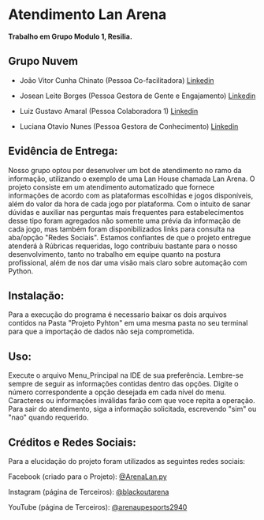 # Atendimento Lan Arena

**Trabalho em Grupo Modulo 1, Resilia.**
 
## Grupo Nuvem 

- João Vitor Cunha Chinato (Pessoa Co-facilitadora)
    [Linkedin](https://www.linkedin.com/in/jo%C3%A3o-vitor-cunha-chinato-065b25125/)

- Josean Leite Borges (Pessoa Gestora de Gente e Engajamento)
    [Linkedin](https://www.linkedin.com/in/josean-leite-borges-bb5944265/)

- Luiz Gustavo Amaral (Pessoa Colaboradora 1)
    [Linkedin](https://www.linkedin.com/in/luis-gustavo-amaral-30a64a182/)

- Luciana Otavio Nunes (Pessoa Gestora de Conhecimento) 
    [Linkedin](https://www.linkedin.com/in/luhonunes/)


## Evidência de Entrega:

Nosso grupo optou por desenvolver um bot de atendimento no ramo da informação, utilizando o exemplo de uma Lan House chamada Lan Arena. 
O projeto consiste em um atendimento automatizado que fornece informações de acordo com as plataformas escolhidas e jogos disponíveis, além do valor da hora de cada jogo por plataforma.
Com o intuito de sanar dúvidas e auxiliar nas perguntas mais frequentes para estabelecimentos desse tipo foram agregados não somente uma prévia da informação de cada jogo, mas também foram disponibilizados links para consulta na aba/opção "Redes Sociais".
Estamos confiantes de que o projeto entregue atenderá à Rúbricas requeridas, logo contribuiu bastante para o nosso desenvolvimento, tanto no trabalho em equipe quanto na postura profissional, além de nos dar uma visão mais claro sobre automação com Python.

## Instalação:

Para a execução do programa é necessario baixar os dois arquivos contidos na Pasta "Projeto Pyhton" em uma mesma pasta no seu terminal para que a importação de dados não seja comprometida.

## Uso:
Execute o arquivo Menu_Principal na IDE de sua preferência. Lembre-se sempre de seguir as informações contidas dentro das opções. Digite o número correspondente a opção desejada em cada nível do menu. Caracteres ou informações inválidas farão com que voce repita a operação. Para sair do atendimento, siga a informação solicitada, escrevendo "sim" ou "nao" quando requerido.

## Créditos e Redes Sociais: 

Para a elucidação do projeto foram utilizados as seguintes redes sociais:

Facebook (criado para o Projeto): [@ArenaLan.py](https://www.facebook.com/ArenaLan.py/)

Instagram (página de Terceiros): [@blackoutarena](https://www.instagram.com/blackoutarena/)

YouTube (página de Terceiros): [@arenaupesports2940](https://www.youtube.com/@arenaupesports2940)






